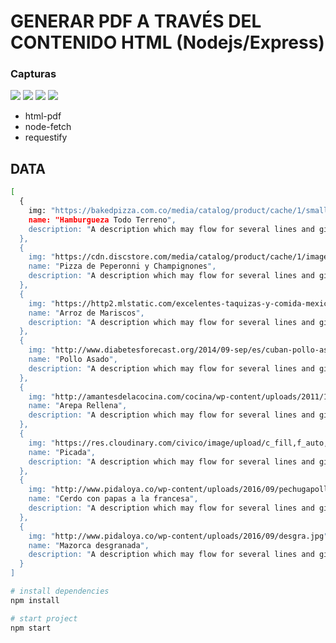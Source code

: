 # GENERAR PDF A TRAVÉS DEL CONTENIDO HTML (Nodejs/Express)

<h3>Capturas</h3>
<img src="https://image.ibb.co/jH5Q5Q/001.png"></img>
<img src="https://image.ibb.co/geiZzk/002.png"></img>
<img src="https://image.ibb.co/mzwXkQ/003.png"></img>
<img src="https://image.ibb.co/joXSKk/004.png"></img>

* html-pdf
* node-fetch
* requestify

## DATA

``` bash
[
  {
    img: "https://bakedpizza.com.co/media/catalog/product/cache/1/small_image/500x500/9df78eab33525d08d6e5fb8d27136e95/h/a/hamburguesa_doble_carne_mex.png",
    name: "Hamburgueza Todo Terreno",
    description: "A description which may flow for several lines and give context to the content."
  },
  {
    img: "https://cdn.discstore.com/media/catalog/product/cache/1/image/1800x/040ec09b1e35df139433887a97daa66f/p/i/pizza-top_2.jpg",
    name: "Pizza de Peperonni y Champignones",
    description: "A description which may flow for several lines and give context to the content."
  },
  {
    img: "https://http2.mlstatic.com/excelentes-taquizas-y-comida-mexicana-D_NQ_NP_751821-MLM25734431910_072017-O.jpg",
    name: "Arroz de Mariscos",
    description: "A description which may flow for several lines and give context to the content."
  },
  {
    img: "http://www.diabetesforecast.org/2014/09-sep/es/cuban-pollo-asado-Sep14-es.jpg",
    name: "Pollo Asado",
    description: "A description which may flow for several lines and give context to the content."
  },
  {
    img: "http://amantesdelacocina.com/cocina/wp-content/uploads/2011/11/arepa2x.jpg",
    name: "Arepa Rellena",
    description: "A description which may flow for several lines and give context to the content."
  },
  {
    img: "https://res.cloudinary.com/civico/image/upload/c_fill,f_auto,fl_lossy,h_500,q_auto,w_500/v1404245583/entity/image/file/003/000/53b3164db9dd5d13ca000003.jpg",
    name: "Picada",
    description: "A description which may flow for several lines and give context to the content."
  },
  {
    img: "http://www.pidaloya.co/wp-content/uploads/2016/09/pechugapollo.jpg",
    name: "Cerdo con papas a la francesa",
    description: "A description which may flow for several lines and give context to the content."
  },
  {
    img: "http://www.pidaloya.co/wp-content/uploads/2016/09/desgra.jpg",
    name: "Mazorca desgranada",
    description: "A description which may flow for several lines and give context to the content."
  }
]
```

``` bash
# install dependencies
npm install

# start project
npm start
```




